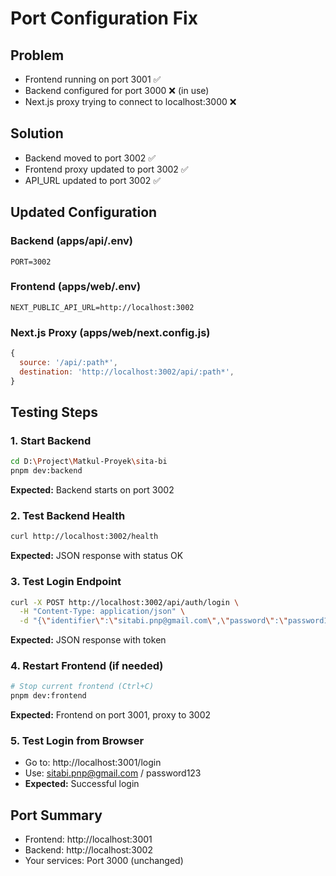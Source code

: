 # Port Configuration Fix

## Problem
- Frontend running on port 3001 ✅
- Backend configured for port 3000 ❌ (in use)
- Next.js proxy trying to connect to localhost:3000 ❌

## Solution
- Backend moved to port 3002 ✅
- Frontend proxy updated to port 3002 ✅
- API_URL updated to port 3002 ✅

## Updated Configuration

### Backend (apps/api/.env)
```
PORT=3002
```

### Frontend (apps/web/.env)
```
NEXT_PUBLIC_API_URL=http://localhost:3002
```

### Next.js Proxy (apps/web/next.config.js)
```javascript
{
  source: '/api/:path*',
  destination: 'http://localhost:3002/api/:path*',
}
```

## Testing Steps

### 1. Start Backend
```bash
cd D:\Project\Matkul-Proyek\sita-bi
pnpm dev:backend
```
**Expected:** Backend starts on port 3002

### 2. Test Backend Health
```bash
curl http://localhost:3002/health
```
**Expected:** JSON response with status OK

### 3. Test Login Endpoint
```bash
curl -X POST http://localhost:3002/api/auth/login \
  -H "Content-Type: application/json" \
  -d "{\"identifier\":\"sitabi.pnp@gmail.com\",\"password\":\"password123\"}"
```
**Expected:** JSON response with token

### 4. Restart Frontend (if needed)
```bash
# Stop current frontend (Ctrl+C)
pnpm dev:frontend
```
**Expected:** Frontend on port 3001, proxy to 3002

### 5. Test Login from Browser
- Go to: http://localhost:3001/login
- Use: sitabi.pnp@gmail.com / password123
- **Expected:** Successful login

## Port Summary
- Frontend: http://localhost:3001
- Backend: http://localhost:3002  
- Your services: Port 3000 (unchanged)